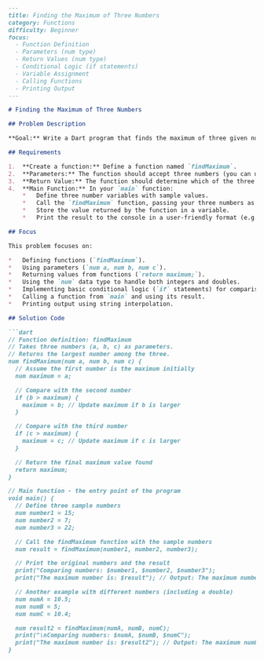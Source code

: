 ```markdown
---
title: Finding the Maximum of Three Numbers
category: Functions
difficulty: Beginner
focus:
  - Function Definition
  - Parameters (num type)
  - Return Values (num type)
  - Conditional Logic (if statements)
  - Variable Assignment
  - Calling Functions
  - Printing Output
---

# Finding the Maximum of Three Numbers

## Problem Description

**Goal:** Write a Dart program that finds the maximum of three given numbers using a function.

## Requirements

1.  **Create a function:** Define a function named `findMaximum`.
2.  **Parameters:** The function should accept three numbers (you can use the `num` type to allow both integers and doubles) as input parameters.
3.  **Return Value:** The function should determine which of the three input numbers is the largest and return that number.
4.  **Main Function:** In your `main` function:
    *   Define three number variables with sample values.
    *   Call the `findMaximum` function, passing your three numbers as arguments.
    *   Store the value returned by the function in a variable.
    *   Print the result to the console in a user-friendly format (e.g., "The maximum number is: [result]").

## Focus

This problem focuses on:

*   Defining functions (`findMaximum`).
*   Using parameters (`num a, num b, num c`).
*   Returning values from functions (`return maximum;`).
*   Using the `num` data type to handle both integers and doubles.
*   Implementing basic conditional logic (`if` statements) for comparison.
*   Calling a function from `main` and using its result.
*   Printing output using string interpolation.

## Solution Code

```dart
// Function definition: findMaximum
// Takes three numbers (a, b, c) as parameters.
// Returns the largest number among the three.
num findMaximum(num a, num b, num c) {
  // Assume the first number is the maximum initially
  num maximum = a;

  // Compare with the second number
  if (b > maximum) {
    maximum = b; // Update maximum if b is larger
  }

  // Compare with the third number
  if (c > maximum) {
    maximum = c; // Update maximum if c is larger
  }

  // Return the final maximum value found
  return maximum;
}

// Main function - the entry point of the program
void main() {
  // Define three sample numbers
  num number1 = 15;
  num number2 = 7;
  num number3 = 22;

  // Call the findMaximum function with the sample numbers
  num result = findMaximum(number1, number2, number3);

  // Print the original numbers and the result
  print("Comparing numbers: $number1, $number2, $number3");
  print("The maximum number is: $result"); // Output: The maximum number is: 22

  // Another example with different numbers (including a double)
  num numA = 10.5;
  num numB = 5;
  num numC = 10.4;

  num result2 = findMaximum(numA, numB, numC);
  print("\nComparing numbers: $numA, $numB, $numC");
  print("The maximum number is: $result2"); // Output: The maximum number is: 10.5
}
```

```